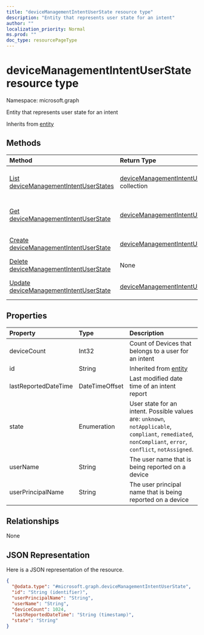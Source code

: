 ```yaml
---
title: "deviceManagementIntentUserState resource type"
description: "Entity that represents user state for an intent"
author: ""
localization_priority: Normal
ms.prod: ""
doc_type: resourcePageType
---
```


# deviceManagementIntentUserState resource type


Namespace: microsoft.graph

Entity that represents user state for an intent


Inherits from [entity](../resources/entity.md)

## Methods
|Method|Return Type|Description|
|:---|:---|:---|
|[List deviceManagementIntentUserStates](../api/devicemanagementintentuserstate-list.md)|[deviceManagementIntentUserState](../resources/devicemanagementintentuserstate.md) collection|List properties and relationships of the [deviceManagementIntentUserState](../resources/devicemanagementintentuserstate.md) objects.|
|[Get deviceManagementIntentUserState](../api/devicemanagementintentuserstate-get.md)|[deviceManagementIntentUserState](../resources/devicemanagementintentuserstate.md)|Read properties and relationships of the [deviceManagementIntentUserState](../resources/devicemanagementintentuserstate.md) object.|
|[Create deviceManagementIntentUserState](../api/devicemanagementintentuserstate-create.md)|[deviceManagementIntentUserState](../resources/devicemanagementintentuserstate.md)|Create a new [deviceManagementIntentUserState](../resources/devicemanagementintentuserstate.md) object.|
|[Delete deviceManagementIntentUserState](../api/devicemanagementintentuserstate-delete.md)|None|Deletes a [deviceManagementIntentUserState](../resources/devicemanagementintentuserstate.md).|
|[Update deviceManagementIntentUserState](../api/devicemanagementintentuserstate-update.md)|[deviceManagementIntentUserState](../resources/devicemanagementintentuserstate.md)|Update the properties of a [deviceManagementIntentUserState](../resources/devicemanagementintentuserstate.md) object.|

## Properties
|Property|Type|Description|
|:---|:---|:---|
|deviceCount|Int32|Count of Devices that belongs to a user for an intent|
|id|String| Inherited from [entity](../resources/entity.md)|
|lastReportedDateTime|DateTimeOffset|Last modified date time of an intent report|
|state|Enumeration|User state for an intent. Possible values are: `unknown`, `notApplicable`, `compliant`, `remediated`, `nonCompliant`, `error`, `conflict`, `notAssigned`.|
|userName|String|The user name that is being reported on a device|
|userPrincipalName|String|The user principal name that is being reported on a device|

## Relationships
None

## JSON Representation
Here is a JSON representation of the resource.
<!-- {
  "blockType": "resource",
  "keyProperty": "id",
  "@odata.type": "microsoft.graph.deviceManagementIntentUserState",
  "baseType": "microsoft.graph.entity",
  "openType": false
}
-->
``` json
{
  "@odata.type": "#microsoft.graph.deviceManagementIntentUserState",
  "id": "String (identifier)",
  "userPrincipalName": "String",
  "userName": "String",
  "deviceCount": 1024,
  "lastReportedDateTime": "String (timestamp)",
  "state": "String"
}
```

